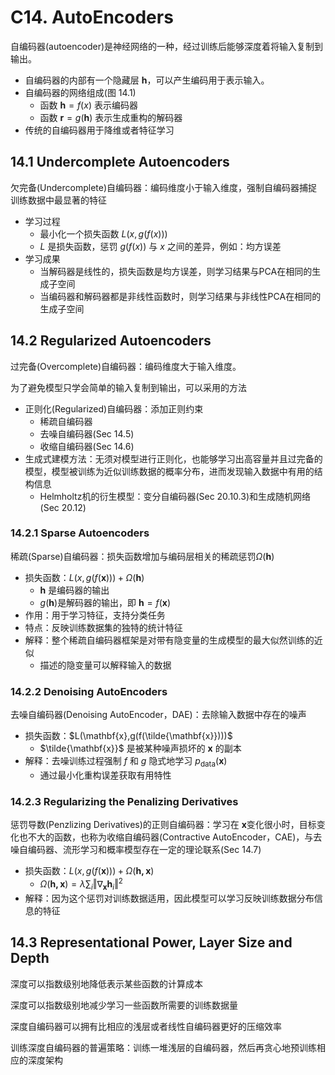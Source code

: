 # C14. AutoEncoders

自编码器(autoencoder)是神经网络的一种，经过训练后能够深度着将输入复制到输出。

-   自编码器的内部有一个隐藏层 $\pmb{h}$，可以产生编码用于表示输入。
-   自编码器的网络组成(图 14.1)
    -   函数 $\pmb{h}=f(x)$ 表示编码器
    -   函数 $\pmb{r}=g(\pmb{h})$ 表示生成重构的解码器
-   传统的自编码器用于降维或者特征学习

## 14.1 Undercomplete Autoencoders

欠完备(Undercomplete)自编码器：编码维度小于输入维度，强制自编码器捕捉训练数据中最显著的特征

-   学习过程
    -   最小化一个损失函数 $L(x,g(f(x)))$
    -   $L$ 是损失函数，惩罚 $g(f(x))$ 与 $x$ 之间的差异，例如：均方误差
-   学习成果
    -   当解码器是线性的，损失函数是均方误差，则学习结果与PCA在相同的生成子空间
    -   当编码器和解码器都是非线性函数时，则学习结果与非线性PCA在相同的生成子空间

## 14.2 Regularized Autoencoders

过完备(Overcomplete)自编码器：编码维度大于输入维度。

为了避免模型只学会简单的输入复制到输出，可以采用的方法

-   正则化(Regularized)自编码器：添加正则约束
    -   稀疏自编码器
    -   去噪自编码器(Sec 14.5)
    -   收缩自编码器(Sec 14.6)
-   生成式建模方法：无须对模型进行正则化，也能够学习出高容量并且过完备的模型，模型被训练为近似训练数据的概率分布，进而发现输入数据中有用的结构信息
    -   Helmholtz机的衍生模型：变分自编码器(Sec 20.10.3)和生成随机网络(Sec 20.12)

### 14.2.1 Sparse Autoencoders

稀疏(Sparse)自编码器：损失函数增加与编码层相关的稀疏惩罚$\Omega(\pmb{h})$

-   损失函数：$L(x,g(f(\mathbf{x})))+\Omega(\mathbf{h})$
    -   $\mathbf{h}$ 是编码器的输出
    -   $g(\mathbf{h})$是解码器的输出，即 $\mathbf{h}=f(\mathbf{x})$
-   作用：用于学习特征，支持分类任务
-   特点：反映训练数据集的独特的统计特征
-   解释：整个稀疏自编码器框架是对带有隐变量的生成模型的最大似然训练的近似
    -   描述的隐变量可以解释输入的数据

### 14.2.2 Denoising AutoEncoders

去噪自编码器(Denoising AutoEncoder，DAE)：去除输入数据中存在的噪声

-   损失函数：$L(\mathbf{x},g(f(\tilde{\mathbf{x}})))$
    -   $\tilde{\mathbf{x}}$ 是被某种噪声损坏的 $\mathbf{x}$ 的副本
-   解释：去噪训练过程强制 $f$ 和 $g$ 隐式地学习 $p_{\text{data}}(\mathbf{x})$
    -   通过最小化重构误差获取有用特性

### 14.2.3 Regularizing the Penalizing Derivatives

惩罚导数(Penzlizing Derivatives)的正则自编码器：学习在 $\mathbf{x}$变化很小时，目标变化也不大的函数，也称为收缩自编码器(Contractive AutoEncoder，CAE)，与去噪自编码器、流形学习和概率模型存在一定的理论联系(Sec 14.7)

-   损失函数：$L(x,g(f(\mathbf{x})))+\Omega(\mathbf{h,x})$
    -   $\Omega(\mathbf{h,x})=\lambda\sum_i\Vert\nabla_{\mathbf{x}}\mathbf{h}_i\Vert^2$
-   解释：因为这个惩罚对训练数据适用，因此模型可以学习反映训练数据分布信息的特征

## 14.3 Representational Power, Layer Size and Depth

深度可以指数级别地降低表示某些函数的计算成本 

深度可以指数级别地减少学习一些函数所需要的训练数据量

深度自编码器可以拥有比相应的浅层或者线性自编码器更好的压缩效率

训练深度自编码器的普遍策略：训练一堆浅层的自编码器，然后再贪心地预训练相应的深度架构

